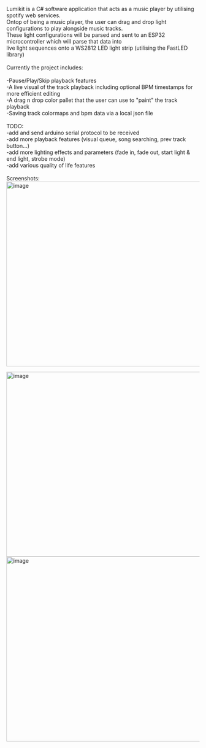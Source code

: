 Lumikit is a C# software application that acts as a music player by utilising spotify web services.<br/>
Ontop of being a music player, the user can drag and drop light configurations to play alongside music tracks.<br/>
These light configurations will be parsed and sent to an ESP32 microcontroller which will parse that data into<br/>
  live light sequences onto a WS2812 LED light strip (utilising the FastLED library)<br/>
<br/>
Currently the project includes:<br/>
<br/>
-Pause/Play/Skip playback features<br/>
-A live visual of the track playback including optional BPM timestamps for more efficient editing<br/>
-A drag n drop color pallet that the user can use to "paint" the track playback<br/>
-Saving track colormaps and bpm data via a local json file<br/>
<br/>
TODO:<br/>
-add and send arduino serial protocol to be received<br/>
-add more playback features (visual queue, song searching, prev track button...)<br/>
-add more lighting effects and parameters (fade in, fade out, start light & end light, strobe mode)<br/>
-add various quality of life features<br/>
<br/>
Screenshots:<br/>
<img width="802" height="482" alt="image" src="https://github.com/user-attachments/assets/0da375f2-340d-4fa6-b40e-905e1f4ab324" />

<img width="802" height="482" alt="image" src="https://github.com/user-attachments/assets/84f3e303-4f0c-4e3d-914c-feffefa87585" />
<img width="802" height="482" alt="image" src="https://github.com/user-attachments/assets/1f4b1086-03e9-4852-928d-6597f7f203d6" />
